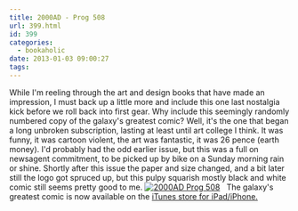 ```yaml
---
title: 2000AD - Prog 508
url: 399.html
id: 399
categories:
  - bookaholic
date: 2013-01-03 09:00:27
tags:
---
```


While I'm reeling through the art and design books that have made an impression, I must back up a little more and include this one last nostalgia kick before we roll back into first gear. Why include this seemingly randomly numbered copy of the galaxy's greatest comic? Well, it's the one that began a long unbroken subscription, lasting at least until art college I think. It was funny, it was cartoon violent, the art was fantastic, it was 26 pence (earth money). I'd probably had the odd earlier issue, but this was a full on newsagent commitment, to be picked up by bike on a Sunday morning rain or shine. Shortly after this issue the paper and size changed, and a bit later still the logo got spruced up, but this pulpy squarish mostly black and white comic still seems pretty good to me. [![2000AD Prog 508](/wpimages/2013/01/prog508.jpg)](http://www.neuromantics.net/blog/?attachment_id=401)   The galaxy's greatest comic is now available on the [iTunes store for iPad/iPhone.](https://itunes.apple.com/us/app/2000-ad-featuring-judge-dredd/id537982373?mt=8 "iTunes link")